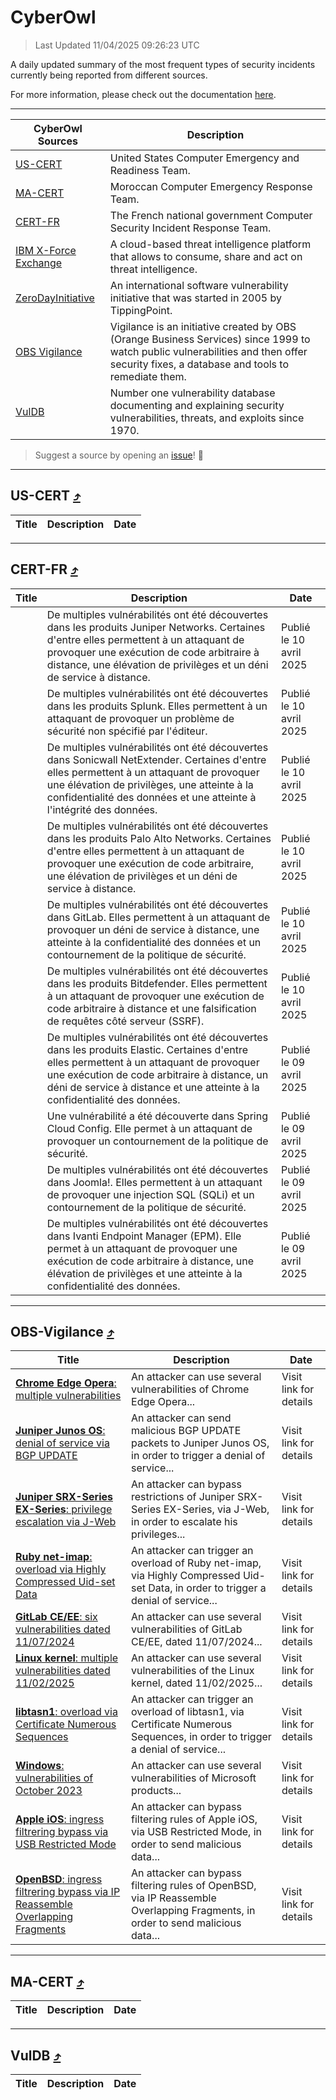 
 <div id='top'></div>

# CyberOwl

 > Last Updated 11/04/2025 09:26:23 UTC
 
 A daily updated summary of the most frequent types of security incidents currently being reported from different sources.
 
 For more information, please check out the documentation [here](./docs/README.md).
 
 ---
 |CyberOwl Sources|Description|
 |---|---|
 |[US-CERT](#us-cert-arrow_heading_up)|United States Computer Emergency and Readiness Team.|
 |[MA-CERT](#ma-cert-arrow_heading_up)|Moroccan Computer Emergency Response Team.|
 |[CERT-FR](#cert-fr-arrow_heading_up)|The French national government Computer Security Incident Response Team.|
 |[IBM X-Force Exchange](#ibmcloud-arrow_heading_up)|A cloud-based threat intelligence platform that allows to consume, share and act on threat intelligence.|
 |[ZeroDayInitiative](#zerodayinitiative-arrow_heading_up)|An international software vulnerability initiative that was started in 2005 by TippingPoint.|
 |[OBS Vigilance](#obs-vigilance-arrow_heading_up)|Vigilance is an initiative created by OBS (Orange Business Services) since 1999 to watch public vulnerabilities and then offer security fixes, a database and tools to remediate them.|
 |[VulDB](#vuldb-arrow_heading_up)|Number one vulnerability database documenting and explaining security vulnerabilities, threats, and exploits since 1970.|
 
 > Suggest a source by opening an [issue](https://github.com/karimhabush/cyberowl/issues)! :raised_hands:
 ---

## US-CERT [:arrow_heading_up:](#cyberowl)

 |Title|Description|Date|
 |---|---|---|
 
 ---

## CERT-FR [:arrow_heading_up:](#cyberowl)

 |Title|Description|Date|
 |---|---|---|
 |[](https://www.cert.ssi.gouv.fr/avis/CERTFR-2025-AVI-0304/)|De multiples vulnérabilités ont été découvertes dans les produits Juniper Networks. Certaines d'entre elles permettent à un attaquant de provoquer une exécution de code arbitraire à distance, une élévation de privilèges et un déni de service à distance.|Publié le 10 avril 2025|
 |[](https://www.cert.ssi.gouv.fr/avis/CERTFR-2025-AVI-0303/)|De multiples vulnérabilités ont été découvertes dans les produits Splunk. Elles permettent à un attaquant de provoquer un problème de sécurité non spécifié par l'éditeur.|Publié le 10 avril 2025|
 |[](https://www.cert.ssi.gouv.fr/avis/CERTFR-2025-AVI-0302/)|De multiples vulnérabilités ont été découvertes dans Sonicwall NetExtender. Certaines d'entre elles permettent à un attaquant de provoquer une élévation de privilèges, une atteinte à la confidentialité des données et une atteinte à l'intégrité des données.|Publié le 10 avril 2025|
 |[](https://www.cert.ssi.gouv.fr/avis/CERTFR-2025-AVI-0301/)|De multiples vulnérabilités ont été découvertes dans les produits Palo Alto Networks. Certaines d'entre elles permettent à un attaquant de provoquer une exécution de code arbitraire, une élévation de privilèges et un déni de service à distance.|Publié le 10 avril 2025|
 |[](https://www.cert.ssi.gouv.fr/avis/CERTFR-2025-AVI-0300/)|De multiples vulnérabilités ont été découvertes dans GitLab. Elles permettent à un attaquant de provoquer un déni de service à distance, une atteinte à la confidentialité des données et un contournement de la politique de sécurité.|Publié le 10 avril 2025|
 |[](https://www.cert.ssi.gouv.fr/avis/CERTFR-2025-AVI-0299/)|De multiples vulnérabilités ont été découvertes dans les produits Bitdefender. Elles permettent à un attaquant de provoquer une exécution de code arbitraire à distance et une falsification de requêtes côté serveur (SSRF).|Publié le 10 avril 2025|
 |[](https://www.cert.ssi.gouv.fr/avis/CERTFR-2025-AVI-0298/)|De multiples vulnérabilités ont été découvertes dans les produits Elastic. Certaines d'entre elles permettent à un attaquant de provoquer une exécution de code arbitraire à distance, un déni de service à distance et une atteinte à la confidentialité des données.|Publié le 09 avril 2025|
 |[](https://www.cert.ssi.gouv.fr/avis/CERTFR-2025-AVI-0297/)|Une vulnérabilité a été découverte dans Spring Cloud Config. Elle permet à un attaquant de provoquer un contournement de la politique de sécurité.|Publié le 09 avril 2025|
 |[](https://www.cert.ssi.gouv.fr/avis/CERTFR-2025-AVI-0296/)|De multiples vulnérabilités ont été découvertes dans Joomla!. Elles permettent à un attaquant de provoquer une injection SQL (SQLi) et un contournement de la politique de sécurité.|Publié le 09 avril 2025|
 |[](https://www.cert.ssi.gouv.fr/avis/CERTFR-2025-AVI-0295/)|De multiples vulnérabilités ont été découvertes dans Ivanti Endpoint Manager (EPM). Elle permet à un attaquant de provoquer une exécution de code arbitraire à distance, une élévation de privilèges et une atteinte à la confidentialité des données.|Publié le 09 avril 2025|
 
 ---

## OBS-Vigilance [:arrow_heading_up:](#cyberowl)

 |Title|Description|Date|
 |---|---|---|
 |[<a href="https://vigilance.fr/vulnerability/Chrome-Edge-Opera-multiple-vulnerabilities-42600" class="noirorange"><b>Chrome  Edge  Opera</b>: multiple vulnerabilities</a>](https://vigilance.fr/vulnerability/Chrome-Edge-Opera-multiple-vulnerabilities-42600)|An attacker can use several vulnerabilities of Chrome  Edge  Opera...|Visit link for details|
 |[<a href="https://vigilance.fr/vulnerability/Juniper-Junos-OS-denial-of-service-via-BGP-UPDATE-44708" class="noirorange"><b>Juniper Junos OS</b>: denial of service via BGP UPDATE</a>](https://vigilance.fr/vulnerability/Juniper-Junos-OS-denial-of-service-via-BGP-UPDATE-44708)|An attacker can send malicious BGP UPDATE packets to Juniper Junos OS, in order to trigger a denial of service...|Visit link for details|
 |[<a href="https://vigilance.fr/vulnerability/Juniper-SRX-Series-EX-Series-privilege-escalation-via-J-Web-44707" class="noirorange"><b>Juniper SRX-Series  EX-Series</b>: privilege escalation via J-Web</a>](https://vigilance.fr/vulnerability/Juniper-SRX-Series-EX-Series-privilege-escalation-via-J-Web-44707)|An attacker can bypass restrictions of Juniper SRX-Series  EX-Series, via J-Web, in order to escalate his privileges...|Visit link for details|
 |[<a href="https://vigilance.fr/vulnerability/Ruby-net-imap-overload-via-Highly-Compressed-Uid-set-Data-46330" class="noirorange"><b>Ruby net-imap</b>: overload via Highly Compressed Uid-set Data</a>](https://vigilance.fr/vulnerability/Ruby-net-imap-overload-via-Highly-Compressed-Uid-set-Data-46330)|An attacker can trigger an overload of Ruby net-imap, via Highly Compressed Uid-set Data, in order to trigger a denial of service...|Visit link for details|
 |[<a href="https://vigilance.fr/vulnerability/GitLab-CE-EE-six-vulnerabilities-dated-11-07-2024-44706" class="noirorange"><b>GitLab CE/EE</b>: six vulnerabilities dated 11/07/2024</a>](https://vigilance.fr/vulnerability/GitLab-CE-EE-six-vulnerabilities-dated-11-07-2024-44706)|An attacker can use several vulnerabilities of GitLab CE/EE, dated 11/07/2024...|Visit link for details|
 |[<a href="https://vigilance.fr/vulnerability/Linux-kernel-multiple-vulnerabilities-dated-11-02-2025-46328" class="noirorange"><b>Linux kernel</b>: multiple vulnerabilities dated 11/02/2025</a>](https://vigilance.fr/vulnerability/Linux-kernel-multiple-vulnerabilities-dated-11-02-2025-46328)|An attacker can use several vulnerabilities of the Linux kernel, dated 11/02/2025...|Visit link for details|
 |[<a href="https://vigilance.fr/vulnerability/libtasn1-overload-via-Certificate-Numerous-Sequences-46327" class="noirorange"><b>libtasn1</b>: overload via Certificate Numerous Sequences</a>](https://vigilance.fr/vulnerability/libtasn1-overload-via-Certificate-Numerous-Sequences-46327)|An attacker can trigger an overload of libtasn1, via Certificate Numerous Sequences, in order to trigger a denial of service...|Visit link for details|
 |[<a href="https://vigilance.fr/vulnerability/Windows-vulnerabilities-of-October-2023-42583" class="noirorange"><b>Windows</b>: vulnerabilities of October 2023</a>](https://vigilance.fr/vulnerability/Windows-vulnerabilities-of-October-2023-42583)|An attacker can use several vulnerabilities of Microsoft products...|Visit link for details|
 |[<a href="https://vigilance.fr/vulnerability/Apple-iOS-ingress-filtrering-bypass-via-USB-Restricted-Mode-46326" class="noirorange"><b>Apple iOS</b>: ingress filtrering bypass via USB Restricted Mode</a>](https://vigilance.fr/vulnerability/Apple-iOS-ingress-filtrering-bypass-via-USB-Restricted-Mode-46326)|An attacker can bypass filtering rules of Apple iOS, via USB Restricted Mode, in order to send malicious data...|Visit link for details|
 |[<a href="https://vigilance.fr/vulnerability/OpenBSD-ingress-filtrering-bypass-via-IP-Reassemble-Overlapping-Fragments-46325" class="noirorange"><b>OpenBSD</b>: ingress filtrering bypass via IP Reassemble Overlapping Fragments</a>](https://vigilance.fr/vulnerability/OpenBSD-ingress-filtrering-bypass-via-IP-Reassemble-Overlapping-Fragments-46325)|An attacker can bypass filtering rules of OpenBSD, via IP Reassemble Overlapping Fragments, in order to send malicious data...|Visit link for details|
 
 ---

## MA-CERT [:arrow_heading_up:](#cyberowl)

 |Title|Description|Date|
 |---|---|---|
 
 ---

## VulDB [:arrow_heading_up:](#cyberowl)

 |Title|Description|Date|
 |---|---|---|
 